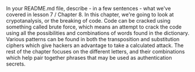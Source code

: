 In your README.md file, describe - in a few sentences - what we've covered in lesson 7 / Chapter 8.
In this chapter, we're going to look at crypotanalysis, or the breaking of code. Code can be cracked using something called brute force, which means an attempt to crack the code using all the possibilities and combinations of words found in the dictionary. Various patterns can be found in both the transposition and substitution ciphers which give hackers an advantage to take a calculated attack. The rest of the chapter focuses on the different letters, and their combinations which help pair together phrases that may be used as authentication secrets.
